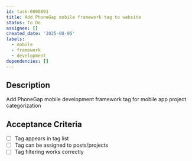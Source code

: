 ```yaml
---
id: task-0000891
title: Add PhoneGap mobile framework tag to website
status: To Do
assignee: []
created_date: '2025-08-05'
labels:
  - mobile
  - framework
  - development
dependencies: []
---
```


## Description

Add PhoneGap mobile development framework tag for mobile app project categorization

## Acceptance Criteria

- [ ] Tag appears in tag list
- [ ] Tag can be assigned to posts/projects
- [ ] Tag filtering works correctly
